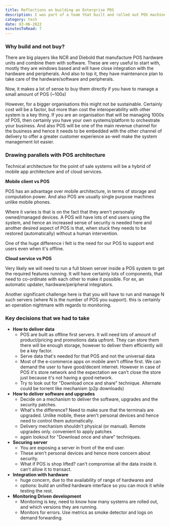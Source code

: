 ```yaml
---
title: Reflections on building an Enterprise POS
description: I was part of a team that built and rolled out POS machines to around 1000 stores. Sharing some of my key take aways from that engagement.
category: tech
date: 03-06-2022
minutesToRead: 7
---
```


### Why build and not buy?

There are big players like NCR and Diebold that manufacture POS hardware units and combine them with software. These are very useful to start with, mostly they are windows based and will have close integration with the hardware and peripherals. And also to top it, they have maintenance plan to take care of the hardware/software and peripherals.

Now, it makes a lot of sense to buy them directly if you have to manage a small amount of POS (~100s)

However, for a bigger organisations this might not be sustainable. Certainly cost will be a factor, but more than cost the interoperability with other system is a key thing. If you are an organisation that will be managing 1000s of POS, then certainly you have your own systems/platform to orchestrate your business. And also POS will be one of the main revenue channel for the business and hence it needs to be embedded with the other channel of delivery to offer a greater customer experience as-well make the system management lot easier.

### Drawing parallels with POS architecture

Technical architecture for the point of sale systems will be a hybrid of mobile app architecture and of cloud services.

**Mobile client vs POS**

POS has an advantage over mobile architecture, in terms of storage and computation power. And also POS are usually single purpose machines unlike mobile phones.

Where it varies is that is on the fact that they aren't personally owned/managed devices. A POS will have lots of end users using the system, and hence an increased sense of security is needed here and another desired aspect of POS is that, when stuck they needs to be restored (automatically) without a human intervention.

One of the huge difference i felt is the need for our POS to support end users even when it's offline.

**Cloud service vs POS**

Very likely we will need to run a full blown server inside a POS system to get the required features running. It will have certainly lots of components, that need to co-ordinate with each other to make it possible. For ex, an automatic updater, hardware/peripheral integrators.

Another significant challenge here is that you will have to run and manage N such servers (where N is the number of POS you support). this is certainly an operation nightmare with regards to monitoring.

### Key decisions that we had to take

- **How to deliver data**
  - POS are built as offline first servers. It will need lots of amount of product/pricing and promotions data upfront. They can store them there will be enough storage, however to deliver them efficiently will be a key factor.
  - Serve data that's needed for that POS and not the universal data
  - Most of the e-commerce apps on mobile aren't offline first. We can demand the user to have good/decent internet. However in case of POS it's store network and the expectation we can't close the store just because it's not having a good network.
  - Try to look out for "Download once and share" technique. Alternate could be torrent like mechanism (p2p downloads)
- **How to deliver software and upgrades**
  - Decide on a mechanism to deliver the software, upgrades and the security patches.
  - What's the difference? Need to make sure that the terminals are upgraded. Unlike mobile, these aren't personal devices and hence need to control them automatically.
  - Delivery mechanism shouldn't physical (or manual). Remote upgrades only. convenient to apply patches
  - again lookout for "Download once and share" techniques.
- **Securing server**
  - You are exposing a server in front of the end user.
  - These aren't personal devices and hence more concern about security.
  - What if POS is shop lifted? can't compromise all the data inside it. can't allow it to transact.
- **Integration with hardware**
  - huge concern, due to the availability of range of hardwares and
  - options: build an unified hardware interface so you can mock it while testing the rest.
- **Monitoring Driven development**
  - Monitoring is key, need to know how many systems are rolled out, and which versions they are running.
  - Monitors for errors. Use metrics as smoke detector and logs on demand forwarding.
